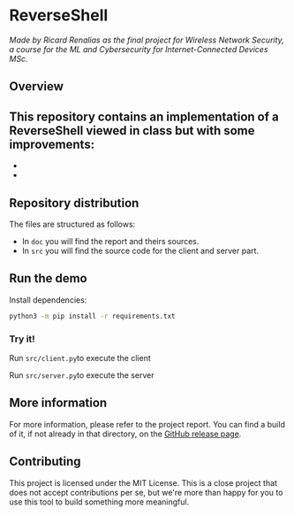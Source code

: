# ReverseShell

*Made by Ricard Renalias as the final project
for Wireless Network Security, a course for the
ML and Cybersecurity for Internet-Connected Devices MSc.*

## Overview

This repository contains an implementation of a ReverseShell viewed in class but with some improvements:
-
-
-

## Repository distribution

The files are structured as follows:
- In `doc` you will find the report and theirs sources.
- In `src` you will find the source code for the client and server part.

## Run the demo

Install dependencies:

```sh
python3 -m pip install -r requirements.txt
```

### Try it!

Run `src/client.py`to execute the client

Run `src/server.py`to execute the server

## More information

For more information, please refer to the project report. You can find
a build of it, if not already in that directory, on the
[GitHub release page](https://github.com/rrenaliasupc/ReverseShell/releases).

## Contributing

This project is licensed under the MIT License. This is a close project that
does not accept contributions per se, but we're more than happy for you to use
this tool to build something more meaningful.
